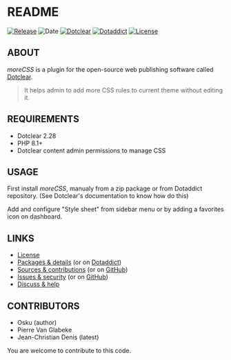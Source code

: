 # README

[![Release](https://img.shields.io/badge/release-2.5.2-a2cbe9.svg)](https://git.dotclear.watch/JcDenis/moreCSS/releases)
![Date](https://img.shields.io/badge/date-2023.10.23-c44d58.svg)
[![Dotclear](https://img.shields.io/badge/dotclear-v2.28-137bbb.svg)](https://fr.dotclear.org/download)
[![Dotaddict](https://img.shields.io/badge/dotaddict-official-9ac123.svg)](https://plugins.dotaddict.org/dc2/details/moreCSS)
[![License](https://img.shields.io/github/license/JcDenis/moreCSS)](https://git.dotclear.watch/JcDenis/moreCSS/blob/master/LICENSE)

## ABOUT

_moreCSS_ is a plugin for the open-source web publishing software called [Dotclear](https://www.dotclear.org).

> It helps admin to add more CSS rules to current theme without editing it.

## REQUIREMENTS

* Dotclear 2.28
* PHP 8.1+
* Dotclear content admin permissions to manage CSS

## USAGE

First install _moreCSS_, manualy from a zip package or from 
Dotaddict repository. (See Dotclear's documentation to know how do this)

Add and configure "Style sheet" from sidebar menu 
or by adding a favorites icon on dashboard.

## LINKS

* [License](https://git.dotclear.watch/JcDenis/moreCSS/src/branch/master/LICENSE)
* [Packages & details](https://git.dotclear.watch/JcDenis/moreCSS/releases) (or on [Dotaddict](https://plugins.dotaddict.org/dc2/details/moreCSS))
* [Sources & contributions](https://git.dotclear.watch/JcDenis/moreCSS) (or on [GitHub](https://github.com/JcDenis/moreCSS))
* [Issues & security](https://git.dotclear.watch/JcDenis/moreCSS/issues) (or on [GitHub](https://github.com/JcDenis/moreCSS/issues))
* [Discuss & help](http://forum.dotclear.org/viewtopic.php?id=44908)

## CONTRIBUTORS

* Osku (author)
* Pierre Van Glabeke
* Jean-Christian Denis (latest)

You are welcome to contribute to this code.

